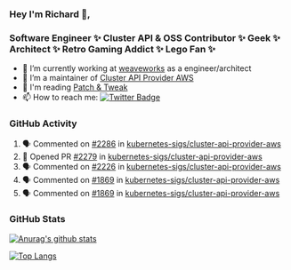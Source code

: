 ### Hey I'm Richard 👋, 

<h3 align="left">Software Engineer ✨ Cluster API & OSS Contributor ✨ Geek ✨ Architect ✨ Retro Gaming Addict ✨ Lego Fan ✨</h3>

- 🔭 I’m currently working at [weaveworks](https://github.com/weaveworks) as a engineer/architect
- 👯 I’m a maintainer of [Cluster API Provider AWS](https://github.com/kubernetes-sigs/cluster-api-provider-aws)
- 💬 I'm reading [Patch & Tweak](https://bjooks.com/products/patch-tweak-exploring-modular-synthesis)
- 📫 How to reach me: [![Twitter Badge](https://img.shields.io/badge/-@fruit_case-00acee?style=flat&logo=Twitter&logoColor=white)](https://twitter.com/intent/follow?screen_name=fruit_case "Follow on Twitter")

### GitHub Activity 

<!--START_SECTION:activity-->
1. 🗣 Commented on [#2286](https://github.com/kubernetes-sigs/cluster-api-provider-aws/issues/2286) in [kubernetes-sigs/cluster-api-provider-aws](https://github.com/kubernetes-sigs/cluster-api-provider-aws)
2. 💪 Opened PR [#2279](https://github.com/kubernetes-sigs/cluster-api-provider-aws/pull/2279) in [kubernetes-sigs/cluster-api-provider-aws](https://github.com/kubernetes-sigs/cluster-api-provider-aws)
3. 🗣 Commented on [#2226](https://github.com/kubernetes-sigs/cluster-api-provider-aws/issues/2226) in [kubernetes-sigs/cluster-api-provider-aws](https://github.com/kubernetes-sigs/cluster-api-provider-aws)
4. 🗣 Commented on [#1869](https://github.com/kubernetes-sigs/cluster-api-provider-aws/issues/1869) in [kubernetes-sigs/cluster-api-provider-aws](https://github.com/kubernetes-sigs/cluster-api-provider-aws)
5. 🗣 Commented on [#1869](https://github.com/kubernetes-sigs/cluster-api-provider-aws/issues/1869) in [kubernetes-sigs/cluster-api-provider-aws](https://github.com/kubernetes-sigs/cluster-api-provider-aws)
<!--END_SECTION:activity-->

### GitHub Stats

[![Anurag's github stats](https://github-readme-stats.vercel.app/api?username=richardcase&count_private=true&show_icons=true)](https://github.com/anuraghazra/github-readme-stats)

[![Top Langs](https://github-readme-stats.vercel.app/api/top-langs/?username=richardcase&hide=html&layout=compact)](https://github.com/anuraghazra/github-readme-stats)
